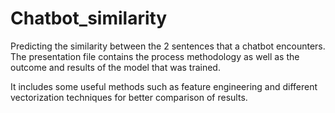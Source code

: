 # Chatbot_similarity
Predicting the similarity between the 2 sentences that a chatbot encounters. The presentation file contains the process methodology as well as the outcome and results of the model that was trained.

It includes some useful methods such as feature engineering and different vectorization techniques for better comparison of results.

